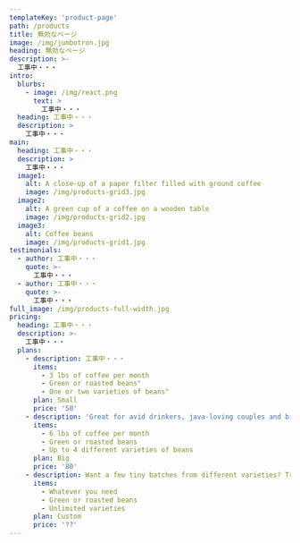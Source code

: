 ```yaml
---
templateKey: 'product-page'
path: /products
title: 無効なページ
image: /img/jumbotron.jpg
heading: 無効なページ
description: >-
  工事中・・・
intro:
  blurbs:
    - image: /img/react.png
      text: >
        工事中・・・
  heading: 工事中・・・
  description: >
    工事中・・・
main:
  heading: 工事中・・・
  description: >
    工事中・・・
  image1:
    alt: A close-up of a paper filter filled with ground coffee
    image: /img/products-grid3.jpg
  image2:
    alt: A green cup of a coffee on a wooden table
    image: /img/products-grid2.jpg
  image3:
    alt: Coffee beans
    image: /img/products-grid1.jpg
testimonials:
  - author: 工事中・・・
    quote: >-
      工事中・・・
  - author: 工事中・・・
    quote: >-
      工事中・・・
full_image: /img/products-full-width.jpg
pricing:
  heading: 工事中・・・
  description: >-
    工事中・・・
  plans:
    - description: 工事中・・・
      items:
        - 3 lbs of coffee per month
        - Green or roasted beans"
        - One or two varieties of beans"
      plan: Small
      price: '50'
    - description: 'Great for avid drinkers, java-loving couples and bigger crowds'
      items:
        - 6 lbs of coffee per month
        - Green or roasted beans
        - Up to 4 different varieties of beans
      plan: Big
      price: '80'
    - description: Want a few tiny batches from different varieties? Try our custom plan
      items:
        - Whatever you need
        - Green or roasted beans
        - Unlimited varieties
      plan: Custom
      price: '??'
---
```

